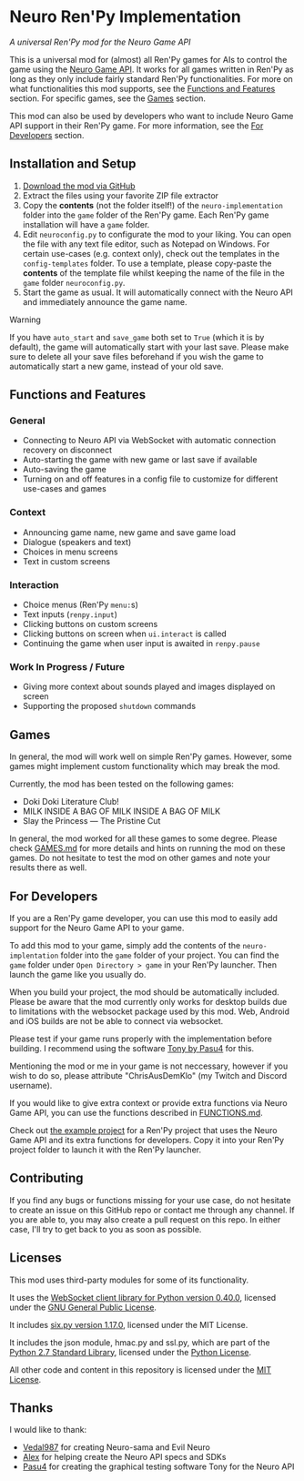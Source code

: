 # Neuro Ren'Py Implementation
*A universal Ren'Py mod for the Neuro Game API*

This is a universal mod for (almost) all Ren'Py games for AIs to control the game using the [Neuro Game API](https://github.com/VedalAI/neuro-sdk/blob/main/API/SPECIFICATION.md).
It works for all games written in Ren'Py as long as they only include fairly standard Ren'Py functionalities.
For more on what functionalities this mod supports, see the [Functions and Features](#functions-and-features) section.
For specific games, see the [Games](#games) section.

This mod can also be used by developers who want to include Neuro Game API support in their Ren'Py game. For more information, see the [For Developers](#for-developers) section.

## Installation and Setup
1. [Download the mod via GitHub](https://github.com/caheuer/neuro-renpy-implementation/archive/refs/heads/main.zip)
2. Extract the files using your favorite ZIP file extractor
3. Copy the **contents** (not the folder itself!) of the `neuro-implementation` folder into the `game` folder of the Ren'Py game.
Each Ren'Py game installation will have a `game` folder.
4. Edit `neuroconfig.py` to configurate the mod to your liking.
You can open the file with any text file editor, such as Notepad on Windows.
For certain use-cases (e.g. context only), check out the templates in the `config-templates` folder.
To use a template, please copy-paste the **contents** of the template file whilst keeping the name of the file in the `game` folder `neuroconfig.py`.
5. Start the game as usual. It will automatically connect with the Neuro API and immediately announce the game name.

> [!WARNING]
> If you have `auto_start` and `save_game` both set to `True` (which it is by default), the game will automatically start with your last save.
> Please make sure to delete all your save files beforehand if you wish the game to automatically start a new game, instead of your old save.

## Functions and Features

### General
- Connecting to Neuro API via WebSocket with automatic connection recovery on disconnect
- Auto-starting the game with new game or last save if available
- Auto-saving the game
- Turning on and off features in a config file to customize for different use-cases and games

### Context
- Announcing game name, new game and save game load
- Dialogue (speakers and text)
- Choices in menu screens
- Text in custom screens

### Interaction
- Choice menus (Ren'Py `menu:`s)
- Text inputs (`renpy.input`)
- Clicking buttons on custom screens
- Clicking buttons on screen when `ui.interact` is called
- Continuing the game when user input is awaited in `renpy.pause`

### Work In Progress / Future
- Giving more context about sounds played and images displayed on screen
- Supporting the proposed `shutdown` commands

## Games
In general, the mod will work well on simple Ren'Py games.
However, some games might implement custom functionality which may break the mod.

Currently, the mod has been tested on the following games:
- Doki Doki Literature Club!
- MILK INSIDE A BAG OF MILK INSIDE A BAG OF MILK
- Slay the Princess — The Pristine Cut

In general, the mod worked for all these games to some degree.
Please check [GAMES.md](GAMES.md) for more details and hints on running the mod on these games.
Do not hesitate to test the mod on other games and note your results there as well.

## For Developers
If you are a Ren'Py game developer, you can use this mod to easily add support for the Neuro Game API to your game.

To add this mod to your game, simply add the contents of the `neuro-implentation` folder into the `game` folder of your project.
You can find the `game` folder under `Open Directory > game` in your Ren'Py launcher.
Then launch the game like you usually do.

When you build your project, the mod should be automatically included.
Please be aware that the mod currently only works for desktop builds due to limitations with the websocket package used by this mod.
Web, Android and iOS builds are not be able to connect via websocket.

Please test if your game runs properly with the implementation before building.
I recommend using the software [Tony by Pasu4](https://github.com/Pasu4/neuro-api-tony) for this.

Mentioning the mod or me in your game is not neccessary, however if you wish to do so, please attribute "ChrisAusDemKlo" (my Twitch and Discord username).

If you would like to give extra context or provide extra functions via Neuro Game API, you can use the functions described in [FUNCTIONS.md](FUNCTIONS.md).

Check out [the example project](examples/Example%20Game) for a Ren'Py project that uses the Neuro Game API and its extra functions for developers.
Copy it into your Ren'Py project folder to launch it with the Ren'Py launcher.


## Contributing
If you find any bugs or functions missing for your use case, do not hesitate to create an issue on this GitHub repo or contact me through any channel.
If you are able to, you may also create a pull request on this repo.
In either case, I'll try to get back to you as soon as possible.

## Licenses
This mod uses third-party modules for some of its functionality.

It uses the [WebSocket client library for Python version 0.40.0](https://pypi.org/project/websocket-client/0.40.0/), licensed under the [GNU General Public License](neuro-implementation/websocket/LICENSE).

It includes [six.py version 1.17.0](https://pypi.org/project/six/), licensed under the MIT License.

It includes the json module, hmac.py and ssl.py, which are part of the [Python 2.7 Standard Library](https://github.com/python/cpython/tree/2.7), licensed under the [Python License](LICENSE.python.txt).

All other code and content in this repository is licensed under the [MIT License](LICENSE).

## Thanks
I would like to thank:
- [Vedal987](https://github.com/Vedal987) for creating Neuro-sama and Evil Neuro
- [Alex](https://github.com/Alexejhero) for helping create the Neuro API specs and SDKs
- [Pasu4](https://github.com/Pasu4) for creating the graphical testing software Tony for the Neuro API
